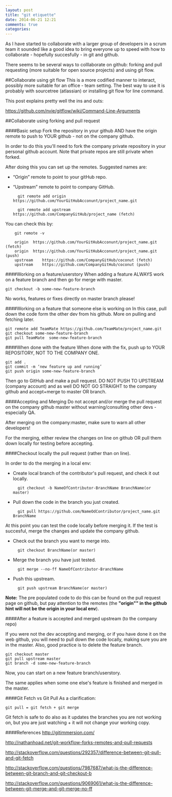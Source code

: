 ```yaml
---
layout: post
title: "git etiquette"
date: 2014-06-21 12:21
comments: true
categories: 
---
```

As I have started to collaborate with a larger group of developers in a scrum team it sounded like a good idea to bring everyone up to speed with how to collaborate - hopefully succesfully - in git and github.

There seems to be several ways to colllaborate on github: forking and pull requesting (more suitable for open source projects) and using git flow.


##Collaborate using git flow
This is a more codified manner to interact, possibly more suitable for an office - team setting. The best way to use it is probably with sourcetree (atlassian) or installing git flow for line command.

This post explains pretty well the ins and outs:

https://github.com/nvie/gitflow/wiki/Command-Line-Arguments

##Collaborate using forking and pull request

####Basic setup
Fork the repository in your github AND have the origin remote to push to YOUR github - not on the company github. 

In order to do this you'll need to fork the company private repository in your personal github account. Note that private repos are still private when forked.

After doing this you can set up the remotes. Suggested names are: 

* “Origin” remote to point to your gitHub repo. 
* “Upstream” remote to point to company GitHub.


		git remote add origin https://github.com/YourGitHubAcconunt/project_name.git

		git remote add upstream https://github.com/CompanyGitHub/project_name (fetch)		

You can check this by:

		git remote -v

		origin	https://github.com/YourGitHubAcconunt/project_name.git (fetch)
		origin	https://github.com/YourGitHubAcconunt/project_name.git (push)
		upstream	https://github.com/CompanyGitHub/coconut (fetch)
		upstream	https://github.com/CompanyGitHub/coconut (push)

####Working on a feature/userstory
When adding a feature ALWAYS work on a feature branch and then go for merge with master.

	git checkout -b some-new-feature-branch

No works, features or fixes directly on master branch please!

####Working on a feature that someone else is working on
In this case, pull down the code form the other dev from his github. More on pulling and fetching later.

	git remote add TeamMate https://github.com/TeamMate/project_name.git
	git checkout some-new-feature-branch
	git pull TeamMate  some-new-feature-branch 

####When done with the feature
When done with the fix, push up to YOUR REPOSITORY, NOT TO THE COMPANY ONE.

	git add .
	git commit -m ‘new feature up and running’
	git push origin some-new-feature-branch

Then go to GitHub and make a pull request. DO NOT PUSH TO UPSTREAM (company account) and as well DO NOT GO STRAIGHT to the company github and accept+merge to master OR branch.  

####Accepting and Merging
Do not accept and/or merge the pull request on the company github master without warning/consulting other devs - especially QA.

After merging on the company:master, make sure to warn all other developers!

For the merging, either review the changes on line on github OR pull them down locally for testing before accepting.

####Checkout locally the pull request (rather than on line).

In order to do the merging in a local env:

* Create local branch of the contributor's pull request, and check it out locally.

		git checkout -b NameOfContributor-BranchName BranchName(or master)

* Pull down the code in the branch you just created.

		git pull https://github.com/NameOdContributor/project_name.git BranchName


At this point you can test the code locally before merging it. If the test is succesful, merge the changes and update the company github.

* Check out the branch you want to merge into.


		git checkout BranchName(or master)

* Merge the branch you have just tested.

		git merge --no-ff NameOfContributor-BranchName
		
* Push this upstream.


		git push upstream BranchName(or master)


**Note:** The pre populated code to do this can be found on the pull request page on github, but pay attention to the remotes (the **"origin"" in the github hint will not be the origin in your local env**).

####After a feature is accepted and merged upstream (to the company repo)

If you were not the dev accepting and merging, or if you have done it on the web github, you will need to pull down the code locally, making sure you are in the master. Also, good practice is to delete the feature branch.

	git checkout master
	git pull upstream master
	git branch -d some-new-feature-branch

Now, you can start on a new feature branch/userstory. 

The same applies when some one else's feature is finished and merged in the master.

####Git Fetch vs Git Pull
As a clarification:

	git pull = git fetch + git merge


Git fetch is safe to do also as it updates the branches you are not working on, but you are just watching + it will not change your working copy.


####References
http://gitimmersion.com/

http://nathanhoad.net/git-workflow-forks-remotes-and-pull-requests

http://stackoverflow.com/questions/292357/difference-between-git-pull-and-git-fetch

http://stackoverflow.com/questions/7987687/what-is-the-difference-between-git-branch-and-git-checkout-b

http://stackoverflow.com/questions/9069061/what-is-the-difference-between-git-merge-and-git-merge-no-ff
